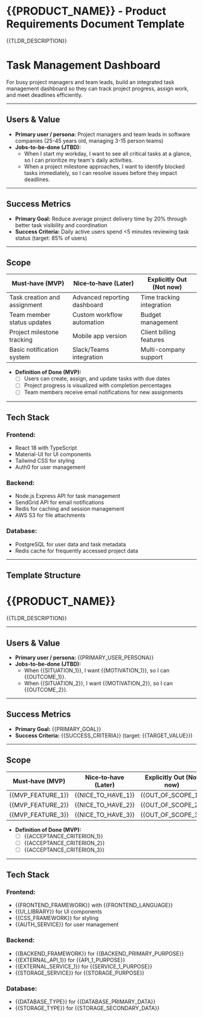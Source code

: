 # {{PRODUCT_NAME}} - Product Requirements Document Template

{{TLDR_DESCRIPTION}}

<!-- Example with realistic mock data -->

# Task Management Dashboard

For busy project managers and team leads, build an integrated task management dashboard so they can track project progress, assign work, and meet deadlines efficiently.

---

## Users & Value

- **Primary user / persona:** Project managers and team leads in software companies (25-45 years old, managing 3-15 person teams)
- **Jobs-to-be-done (JTBD):**
  - When I start my workday, I want to see all critical tasks at a glance, so I can prioritize my team's daily activities.
  - When a project milestone approaches, I want to identify blocked tasks immediately, so I can resolve issues before they impact deadlines.

---

## Success Metrics

- **Primary Goal:** Reduce average project delivery time by 20% through better task visibility and coordination
- **Success Criteria:** Daily active users spend <5 minutes reviewing task status (target: 85% of users)

---

## Scope

| Must‑have (MVP) | Nice‑to‑have (Later) | Explicitly Out (Not now) |
| --------------- | -------------------- | ------------------------ |
| Task creation and assignment | Advanced reporting dashboard | Time tracking integration |
| Team member status updates | Custom workflow automation | Budget management |
| Project milestone tracking | Mobile app version | Client billing features |
| Basic notification system | Slack/Teams integration | Multi-company support |

- **Definition of Done (MVP):**
  - [ ] Users can create, assign, and update tasks with due dates
  - [ ] Project progress is visualized with completion percentages
  - [ ] Team members receive email notifications for new assignments

---

## Tech Stack

### Frontend:

- React 18 with TypeScript
- Material-UI for UI components  
- Tailwind CSS for styling
- Auth0 for user management

### Backend:

- Node.js Express API for task management
- SendGrid API for email notifications
- Redis for caching and session management
- AWS S3 for file attachments

### Database:

- PostgreSQL for user data and task metadata
- Redis cache for frequently accessed project data

<!-- Template structure for copying -->

---

## Template Structure

# {{PRODUCT_NAME}}

{{TLDR_DESCRIPTION}}

---

## Users & Value

- **Primary user / persona:** {{PRIMARY_USER_PERSONA}}
- **Jobs-to-be-done (JTBD):**
  - When {{SITUATION_1}}, I want {{MOTIVATION_1}}, so I can {{OUTCOME_1}}.
  - When {{SITUATION_2}}, I want {{MOTIVATION_2}}, so I can {{OUTCOME_2}}.

---

## Success Metrics

- **Primary Goal:** {{PRIMARY_GOAL}}
- **Success Criteria:** {{SUCCESS_CRITERIA}} (target: {{TARGET_VALUE}})

---

## Scope

| Must‑have (MVP) | Nice‑to‑have (Later) | Explicitly Out (Not now) |
| --------------- | -------------------- | ------------------------ |
| {{MVP_FEATURE_1}} | {{NICE_TO_HAVE_1}} | {{OUT_OF_SCOPE_1}} |
| {{MVP_FEATURE_2}} | {{NICE_TO_HAVE_2}} | {{OUT_OF_SCOPE_2}} |
| {{MVP_FEATURE_3}} | {{NICE_TO_HAVE_3}} | {{OUT_OF_SCOPE_3}} |

- **Definition of Done (MVP):**
  - [ ] {{ACCEPTANCE_CRITERION_1}}
  - [ ] {{ACCEPTANCE_CRITERION_2}}
  - [ ] {{ACCEPTANCE_CRITERION_3}}

---

## Tech Stack

### Frontend:

- {{FRONTEND_FRAMEWORK}} with {{FRONTEND_LANGUAGE}}
- {{UI_LIBRARY}} for UI components
- {{CSS_FRAMEWORK}} for styling
- {{AUTH_SERVICE}} for user management

### Backend:

- {{BACKEND_FRAMEWORK}} for {{BACKEND_PRIMARY_PURPOSE}}
- {{EXTERNAL_API_1}} for {{API_1_PURPOSE}}
- {{EXTERNAL_SERVICE_1}} for {{SERVICE_1_PURPOSE}}
- {{STORAGE_SERVICE}} for {{STORAGE_PURPOSE}}

### Database:

- {{DATABASE_TYPE}} for {{DATABASE_PRIMARY_DATA}}
- {{STORAGE_TYPE}} for {{STORAGE_SECONDARY_DATA}}